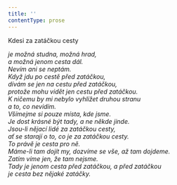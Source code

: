 ```yaml
---
title: ''
contentType: prose
---
```


<section>

Kdesi za zatáčkou cesty

_je možná studna, možná hrad,  
a možná jenom cesta dál.  
Nevím ani se neptám.  
Když jdu po cestě před zatáčkou,  
dívám se jen na cestu před zatáčkou,  
protože mohu vidět jen cestu před zatáčkou.  
K ničemu by mi nebylo vyhlížet druhou stranu  
a to, co nevidím.  
Všímejme si pouze místa, kde jsme.  
Je dost krásné být tady, a ne někde jinde.  
Jsou-li nějací lidé za zatáčkou cesty,  
ať se starají o to, co je za zatáčkou cesty.  
To právě je cesta pro ně.  
Máme-li tam dojít my, dozvíme se vše, až tam dojdeme.  
Zatím víme jen, že tam nejsme.  
Tady je jenom cesta před zatáčkou, a před zatáčkou  
je cesta bez nějaké zatáčky._

</section>
